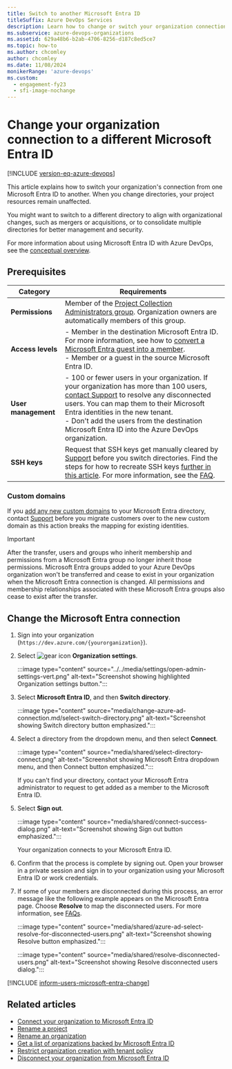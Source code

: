 ```yaml
---
title: Switch to another Microsoft Entra ID
titleSuffix: Azure DevOps Services
description: Learn how to change or switch your organization connection to a different Microsoft Entra ID.
ms.subservice: azure-devops-organizations
ms.assetid: 629a48b6-b2ab-4706-8256-d187c8ed5ce7
ms.topic: how-to
ms.author: chcomley
author: chcomley
ms.date: 11/08/2024
monikerRange: 'azure-devops'
ms.custom:
  - engagement-fy23
  - sfi-image-nochange
---
```


# Change your organization connection to a different Microsoft Entra ID

[!INCLUDE [version-eq-azure-devops](../../includes/version-eq-azure-devops.md)]

This article explains how to switch your organization's connection from one Microsoft Entra ID to another. When you change directories, your project resources remain unaffected.

You might want to switch to a different directory to align with organizational changes, such as mergers or acquisitions, or to consolidate multiple directories for better management and security.

For more information about using Microsoft Entra ID with Azure DevOps, see the [conceptual overview](access-with-azure-ad.md).

## Prerequisites

| Category | Requirements |
|--------------|-------------|
|**Permissions**| Member of the [Project Collection Administrators group](../security/look-up-project-collection-administrators.md). Organization owners are automatically members of this group.|
|**Access levels**|- Member in the destination Microsoft Entra ID. For more information, see how to [convert a Microsoft Entra guest into a member](faq-azure-access.yml).<br>- Member or a guest in the source Microsoft Entra ID.|
|**User management** |- 100 or fewer users in your organization. If your organization has more than 100 users, [contact Support](https://azure.microsoft.com/support/devops/) to resolve any disconnected users. You can map them to their Microsoft Entra identities in the new tenant.<br>- Don't add the users from the destination Microsoft Entra ID into the Azure DevOps organization.|
|**SSH keys** |Request that SSH keys get manually cleared by [Support](https://azure.microsoft.com/support/devops/) before you switch directories. Find the steps for how to recreate SSH keys [further in this article](#inform-users-microsoft-entra-change). For more information, see the [FAQ](faq-azure-access.yml).|

### Custom domains

If you [add any new custom domains](/azure/active-directory/fundamentals/add-custom-domain) to your Microsoft Entra directory, contact [Support](https://azure.microsoft.com/support/devops/) before you migrate customers over to the new custom domain as this action breaks the mapping for existing identities.

> [!IMPORTANT]
> After the transfer, users and groups who inherit membership and permissions from a Microsoft Entra group no longer inherit those permissions. Microsoft Entra groups added to your Azure DevOps organization won't be transferred and cease to exist in your organization when the Microsoft Entra connection is changed. All permissions and membership relationships associated with these Microsoft Entra groups also cease to exist after the transfer.

<a name='change-the-azure-ad-connection'></a>

## Change the Microsoft Entra connection

1. Sign into your organization (```https://dev.azure.com/{yourorganization}```).

2. Select ![gear icon](../../media/icons/gear-icon.png) **Organization settings**.

   :::image type="content" source="../../media/settings/open-admin-settings-vert.png" alt-text="Screenshot showing highlighted Organization settings button.":::

3. Select **Microsoft Entra ID**, and then **Switch directory**.

   :::image type="content" source="media/change-azure-ad-connection.md/select-switch-directory.png" alt-text="Screenshot showing Switch directory button emphasized.":::

4. Select a directory from the dropdown menu, and then select **Connect**.

   :::image type="content" source="media/shared/select-directory-connect.png" alt-text="Screenshot showing Microsoft Entra dropdown menu, and then Connect button emphasized.":::

   If you can't find your directory, contact your Microsoft Entra administrator to request to get added as a member to the Microsoft Entra ID.

5. Select **Sign out**.

   :::image type="content" source="media/shared/connect-success-dialog.png" alt-text="Screenshot showing Sign out button emphasized.":::

    Your organization connects to your Microsoft Entra ID.

6. Confirm that the process is complete by signing out. Open your browser in a private session and sign in to your organization using your Microsoft Entra ID or work credentials.

7. If some of your members are disconnected during this process, an error message like the following example appears on the Microsoft Entra page. Choose **Resolve** to map the disconnected users. For more information, see [FAQs](./faq-azure-access.yml#users-disconnected-after-tenant-switch).

   :::image type="content" source="media/shared/azure-ad-select-resolve-for-disconnected-users.png" alt-text="Screenshot showing Resolve button emphasized.":::

   :::image type="content" source="media/shared/resolve-disconnected-users.png" alt-text="Screenshot showing Resolve disconnected users dialog.":::

<a name='inform-users-microsoft-entra-change'></a>

[!INCLUDE [inform-users-microsoft-entra-change](includes/inform-users-microsoft-entra-change.md)]

## Related articles

- [Connect your organization to Microsoft Entra ID](connect-organization-to-azure-ad.md)
- [Rename a project](../projects/rename-project.md)
- [Rename an organization](rename-organization.md)
- [Get a list of organizations backed by Microsoft Entra ID](get-list-of-organizations-connected-to-microsoft-entra-id.md)
- [Restrict organization creation with tenant policy](azure-ad-tenant-policy-restrict-org-creation.md)
- [Disconnect your organization from Microsoft Entra ID](disconnect-organization-from-azure-ad.md)
